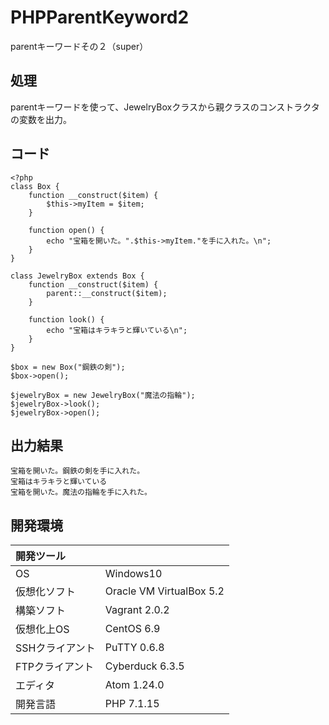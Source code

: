 # PHPParentKeyword2
parentキーワードその２（super）

## 処理
parentキーワードを使って、JewelryBoxクラスから親クラスのコンストラクタの変数を出力。

## コード
```
<?php
class Box {
    function __construct($item) {
        $this->myItem = $item;
    }

    function open() {
        echo "宝箱を開いた。".$this->myItem."を手に入れた。\n";
    }
}

class JewelryBox extends Box {
    function __construct($item) {
        parent::__construct($item);
    }

    function look() {
        echo "宝箱はキラキラと輝いている\n";
    }
}

$box = new Box("鋼鉄の剣");
$box->open();

$jewelryBox = new JewelryBox("魔法の指輪");
$jewelryBox->look();
$jewelryBox->open();
```

## 出力結果  
```
宝箱を開いた。鋼鉄の剣を手に入れた。
宝箱はキラキラと輝いている
宝箱を開いた。魔法の指輪を手に入れた。
```
  
## 開発環境
| 開発ツール |  |
|:-|:-|
| OS | Windows10 |
| 仮想化ソフト | Oracle VM VirtualBox 5.2 |
| 構築ソフト | Vagrant 2.0.2 |
| 仮想化上OS | CentOS 6.9 |
| SSHクライアント | PuTTY 0.6.8 |
| FTPクライアント | Cyberduck 6.3.5 |
| エディタ | Atom 1.24.0 |
| 開発言語 | PHP 7.1.15 |

